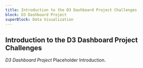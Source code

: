 ```yaml
---
title: Introduction to the D3 Dashboard Project Challenges
block: D3 Dashboard Project
superBlock: Data Visualization
---
```

## Introduction to the D3 Dashboard Project Challenges

<dfn>D3 Dashboard Project</dfn> Placeholder Introduction.
